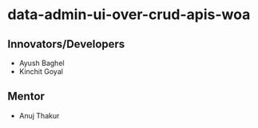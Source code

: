 # **data-admin-ui-over-crud-apis-woa**
## **Innovators/Developers​**
- Ayush Baghel​
- Kinchit Goyal ​​

## **Mentor**
- Anuj Thakur​
